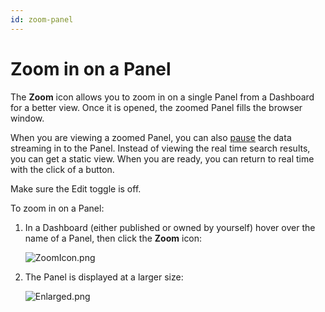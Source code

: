 ```yaml
---
id: zoom-panel
---
```


# Zoom in on a Panel

The **Zoom** icon allows you to zoom in on a single Panel from a Dashboard for a better view. Once it is opened, the zoomed Panel fills the browser window.

When you are viewing a zoomed Panel, you can also [pause](pause-panel.md) the data streaming in to the Panel. Instead of viewing the real time search results, you can get a static view. When you are ready, you can return to real time with the click of a button.

Make sure the Edit toggle is off.

To zoom in on a Panel:

1. In a Dashboard (either published or owned by yourself) hover over the name of a Panel, then click the **Zoom** icon:   

    ![ZoomIcon.png](/img/dashboards/ZoomIcon.png)
1. The Panel is displayed at a larger size:

    ![Enlarged.png](/img/dashboards/Enlarged.png)
